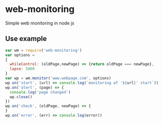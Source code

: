 # web-monitoring
Simple web monitoring in node js 

## Use example
```javascript
var wm = require('web-monitoring')
var options = 
{ 
  whileControl: (oldPage,newPage) => {return oldPage === newPage},
  lapse: 5000
}
var wp = wm.monitor('www.webpage.com', options)
wp.on('start', (url) => console.log(`monitoring of '${url}' start`))
wp.on('alert', (page) => {
  console.log('page changed')
  wp.close()
})
wp.on('check', (oldPage, newPage) => {
}
wp.on('error', (err) => console.log(error))
``` 

